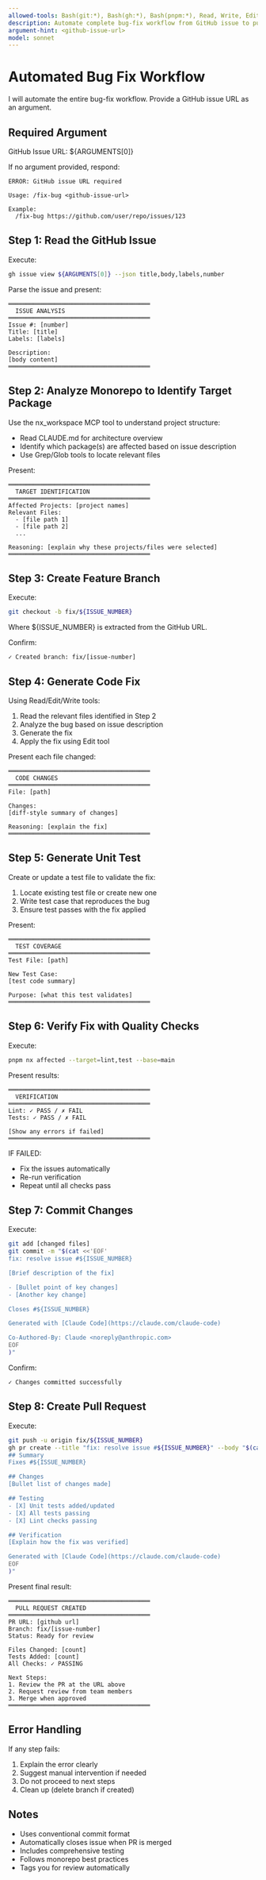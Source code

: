 ```yaml
---
allowed-tools: Bash(git:*), Bash(gh:*), Bash(pnpm:*), Read, Write, Edit, Glob, Grep, mcp__nx-mcp__nx_workspace, mcp__nx-mcp__nx_project_details
description: Automate complete bug-fix workflow from GitHub issue to pull request
argument-hint: <github-issue-url>
model: sonnet
---
```


# Automated Bug Fix Workflow

I will automate the entire bug-fix workflow. Provide a GitHub issue URL as an argument.

## Required Argument

GitHub Issue URL: ${ARGUMENTS[0]}

If no argument provided, respond:
```
ERROR: GitHub issue URL required

Usage: /fix-bug <github-issue-url>

Example:
  /fix-bug https://github.com/user/repo/issues/123
```

## Step 1: Read the GitHub Issue

Execute:
```bash
gh issue view ${ARGUMENTS[0]} --json title,body,labels,number
```

Parse the issue and present:
```
════════════════════════════════════════
  ISSUE ANALYSIS
════════════════════════════════════════
Issue #: [number]
Title: [title]
Labels: [labels]

Description:
[body content]
════════════════════════════════════════
```

## Step 2: Analyze Monorepo to Identify Target Package

Use the nx_workspace MCP tool to understand project structure:
- Read CLAUDE.md for architecture overview
- Identify which package(s) are affected based on issue description
- Use Grep/Glob tools to locate relevant files

Present:
```
════════════════════════════════════════
  TARGET IDENTIFICATION
════════════════════════════════════════
Affected Projects: [project names]
Relevant Files:
  - [file path 1]
  - [file path 2]
  ...

Reasoning: [explain why these projects/files were selected]
════════════════════════════════════════
```

## Step 3: Create Feature Branch

Execute:
```bash
git checkout -b fix/${ISSUE_NUMBER}
```

Where ${ISSUE_NUMBER} is extracted from the GitHub URL.

Confirm:
```
✓ Created branch: fix/[issue-number]
```

## Step 4: Generate Code Fix

Using Read/Edit/Write tools:
1. Read the relevant files identified in Step 2
2. Analyze the bug based on issue description
3. Generate the fix
4. Apply the fix using Edit tool

Present each file changed:
```
════════════════════════════════════════
  CODE CHANGES
════════════════════════════════════════
File: [path]

Changes:
[diff-style summary of changes]

Reasoning: [explain the fix]
════════════════════════════════════════
```

## Step 5: Generate Unit Test

Create or update a test file to validate the fix:
1. Locate existing test file or create new one
2. Write test case that reproduces the bug
3. Ensure test passes with the fix applied

Present:
```
════════════════════════════════════════
  TEST COVERAGE
════════════════════════════════════════
Test File: [path]

New Test Case:
[test code summary]

Purpose: [what this test validates]
════════════════════════════════════════
```

## Step 6: Verify Fix with Quality Checks

Execute:
```bash
pnpm nx affected --target=lint,test --base=main
```

Present results:
```
════════════════════════════════════════
  VERIFICATION
════════════════════════════════════════
Lint: ✓ PASS / ✗ FAIL
Tests: ✓ PASS / ✗ FAIL

[Show any errors if failed]
════════════════════════════════════════
```

IF FAILED:
- Fix the issues automatically
- Re-run verification
- Repeat until all checks pass

## Step 7: Commit Changes

Execute:
```bash
git add [changed files]
git commit -m "$(cat <<'EOF'
fix: resolve issue #${ISSUE_NUMBER}

[Brief description of the fix]

- [Bullet point of key changes]
- [Another key change]

Closes #${ISSUE_NUMBER}

Generated with [Claude Code](https://claude.com/claude-code)

Co-Authored-By: Claude <noreply@anthropic.com>
EOF
)"
```

Confirm:
```
✓ Changes committed successfully
```

## Step 8: Create Pull Request

Execute:
```bash
git push -u origin fix/${ISSUE_NUMBER}
gh pr create --title "fix: resolve issue #${ISSUE_NUMBER}" --body "$(cat <<'EOF'
## Summary
Fixes #${ISSUE_NUMBER}

## Changes
[Bullet list of changes made]

## Testing
- [X] Unit tests added/updated
- [X] All tests passing
- [X] Lint checks passing

## Verification
[Explain how the fix was verified]

Generated with [Claude Code](https://claude.com/claude-code)
EOF
)"
```

Present final result:
```
════════════════════════════════════════
  PULL REQUEST CREATED
════════════════════════════════════════
PR URL: [github url]
Branch: fix/[issue-number]
Status: Ready for review

Files Changed: [count]
Tests Added: [count]
All Checks: ✓ PASSING

Next Steps:
1. Review the PR at the URL above
2. Request review from team members
3. Merge when approved
════════════════════════════════════════
```

## Error Handling

If any step fails:
1. Explain the error clearly
2. Suggest manual intervention if needed
3. Do not proceed to next steps
4. Clean up (delete branch if created)

## Notes

- Uses conventional commit format
- Automatically closes issue when PR is merged
- Includes comprehensive testing
- Follows monorepo best practices
- Tags you for review automatically
